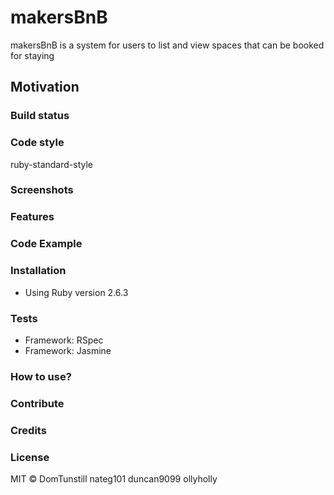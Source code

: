 # makersBnB

makersBnB is a system for users to list and view spaces that can be booked for staying

## Motivation


### Build status


### Code style

ruby-standard-style

### Screenshots


### Features


### Code Example


### Installation
* Using Ruby version 2.6.3

### Tests
* Framework: RSpec
* Framework: Jasmine

### How to use?


### Contribute


### Credits


### License

MIT © DomTunstill nateg101 duncan9099 ollyholly
